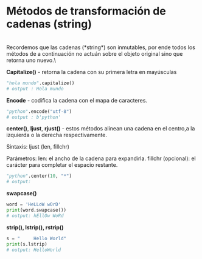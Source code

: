 # Métodos de transformación de cadenas (string)

\
Recordemos que las cadenas (\*string\*) son inmutables, por ende todos los métodos de a continuación no actuán sobre el objeto original sino que retorna uno nuevo.\


**Capitalize()** - retorna la cadena con su primera letra en mayúsculas

```py
"hola mundo".capitalize()
# output : Hola mundo
```

**Encode** - codifica la cadena con el mapa de caracteres.

```py
"python".encode("utf-8")
# output : b'python'
```

**center()**, **ljust**, **rjust()** - estos métodos alinean una cadena en el centro,a la izquierda o la derecha respectivamente.

Sintaxis: ljust (len, fillchr)

Parámetros: len: el ancho de la cadena para expandirla. fillchr (opcional): el carácter para completar el espacio restante.

```py
"python".center(10, "*")
# output:
```

**swapcase()**

```py
word = 'HeLLoW wOrD'
print(word.swapcase())
# output: hEllOw WoRd
```

**strip(), lstrip(), rstrip()**

```py
s = "     Hello World"
print(s.lstrip)
# output: HelloWorld
```
